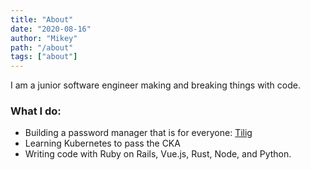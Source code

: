```yaml
---
title: "About"
date: "2020-08-16"
author: "Mikey"
path: "/about"
tags: ["about"]
---
```


I am a junior software engineer making and breaking things with code.

### What I do:

- Building a password manager that is for everyone: [Tilig](https://tilig.com)
- Learning Kubernetes to pass the CKA
- Writing code with Ruby on Rails, Vue.js, Rust, Node, and Python.
